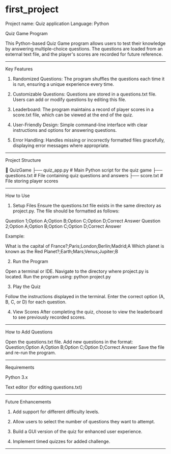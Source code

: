 # first_project
Project name: Quiz application
Language: Python

Quiz Game Program

This Python-based Quiz Game program allows users to test their knowledge by answering multiple-choice questions. The questions are loaded from an external text file, and the player's scores are recorded for future reference.

---
Key Features

1. Randomized Questions:
The program shuffles the questions each time it is run, ensuring a unique experience every time.

2. Customizable Questions:
Questions are stored in a questions.txt file. Users can add or modify questions by editing this file.

3. Leaderboard:
The program maintains a record of player scores in a score.txt file, which can be viewed at the end of the quiz.

4. User-Friendly Design:
Simple command-line interface with clear instructions and options for answering questions.

5. Error Handling:
Handles missing or incorrectly formatted files gracefully, displaying error messages where appropriate.
---
Project Structure

📁 QuizGame
 ├── quiz_app.py        # Main Python script for the quiz game
 ├── questions.txt     # File containing quiz questions and answers
 ├── score.txt         # File storing player scores

---

How to Use

1. Setup Files
Ensure the questions.txt file exists in the same directory as project.py. The file should be formatted as follows:

Question 1;Option A;Option B;Option C;Option D;Correct Answer
Question 2;Option A;Option B;Option C;Option D;Correct Answer

Example:

What is the capital of France?;Paris;London;Berlin;Madrid;A
Which planet is known as the Red Planet?;Earth;Mars;Venus;Jupiter;B

2. Run the Program

Open a terminal or IDE.
Navigate to the directory where project.py is located.
Run the program using:
python project.py



3. Play the Quiz

Follow the instructions displayed in the terminal.
Enter the correct option (A, B, C, or D) for each question.


4. View Scores
After completing the quiz, choose to view the leaderboard to see previously recorded scores.


---

How to Add Questions

Open the questions.txt file.
Add new questions in the format:
Question;Option A;Option B;Option C;Option D;Correct Answer
Save the file and re-run the program.

---

Requirements

Python 3.x

Text editor (for editing questions.txt)

---

Future Enhancements

1. Add support for different difficulty levels.

2. Allow users to select the number of questions they want to attempt.

3. Build a GUI version of the quiz for enhanced user experience.
   
4. Implement timed quizzes for added challenge.

---



